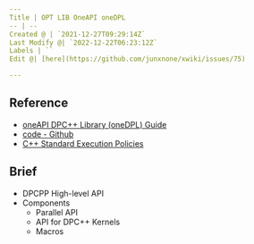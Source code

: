 ```yaml
---
Title | OPT LIB OneAPI oneDPL
-- | --
Created @ | `2021-12-27T09:29:14Z`
Last Modify @| `2022-12-22T06:23:12Z`
Labels | ``
Edit @| [here](https://github.com/junxnone/xwiki/issues/75)

---
```

## Reference
- [oneAPI DPC++ Library (oneDPL) Guide](https://oneapi-src.github.io/oneDPL/index.html)
- [code - Github](https://github.com/oneapi-src/oneDPL)
- [C++ Standard Execution Policies](https://en.cppreference.com/w/cpp/algorithm/execution_policy_tag_t)

## Brief
- DPCPP High-level API
- Components
  - Parallel API
  - API for DPC++ Kernels
  - Macros




